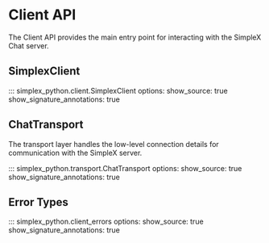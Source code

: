 # Client API

The Client API provides the main entry point for interacting with the SimpleX Chat server.

## SimplexClient

::: simplex_python.client.SimplexClient
    options:
      show_source: true
      show_signature_annotations: true

## ChatTransport

The transport layer handles the low-level connection details for communication with the SimpleX server.

::: simplex_python.transport.ChatTransport
    options:
      show_source: true
      show_signature_annotations: true

## Error Types

::: simplex_python.client_errors
    options:
      show_source: true
      show_signature_annotations: true